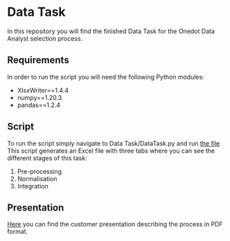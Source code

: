 # Data Task
In this repository you will find the finished Data Task for the Onedot Data Analyst selection process. 

## Requirements
In order to run the script you will need the following Python modules:
- XlsxWriter==1.4.4
- numpy==1.20.3
- pandas==1.2.4


## Script
To run the script simply navigate to  Data Task/DataTask.py and run [the file](https://github.com/marinamer/Onedot/blob/main/Data%20Task/DataTask.py)
This script generates an Excel file with three tabs where you can see the different stages of this task: 
1) Pre-processing
2) Normalisation
3) Integration

## Presentation
[Here](https://github.com/marinamer/Onedot/blob/main/Data%20Task/Product%20Data%20Integration%20Presentation.pdf) you can find the customer presentation describing the process in PDF format.

